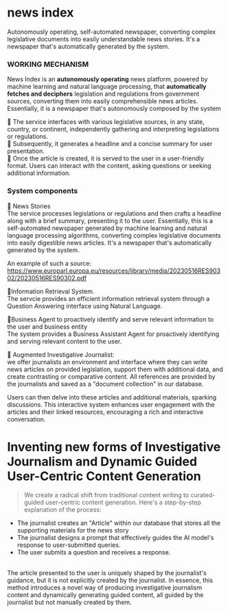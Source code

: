 # news index
Autonomously operating, self-automated newspaper, converting complex legislative documents into easily understandable news stories. It's a newspaper that's automatically generated by the system.<BR>


### WORKING MECHANISM
News Index is an **autonomously operating** news platform, powered by machine learning and natural language processing, that **automatically fetches and deciphers** legislation and regulations from government sources, converting them into easily comprehensible news articles. Essentially, it is a newspaper that's autonomously composed by the system<br>

:small_blue_diamond: The service interfaces with various legislative sources, in any state, country, or continent, independently gathering and interpreting legislations or regulations.<br>
:small_blue_diamond: Subsequently, it generates a headline and a concise summary for user presentation.<br>
:small_blue_diamond: Once the article is created, it is served to the user in a user-friendly format. Users can interact with the content, asking questions or seeking additional information.<br>




### System components

:small_blue_diamond: News Stories<BR>
The service processes legislations or regulations and then crafts a headline along with a brief summary, presenting it to the user. Essentially, this is a self-automated newspaper generated by machine learning and natural language processing algorithms, converting complex legislative documents into easily digestible news articles. It's a newspaper that's automatically generated by the system.<br>

An example of such a source: https://www.europarl.europa.eu/resources/library/media/20230516RES90302/20230516RES90302.pdf



:small_blue_diamond:Information Retrieval System. <BR>
The servcie provides an efficient information retrieval system through a Question Answering interface using Natural Language.


:small_blue_diamond:Business Agent to proactively identify and serve relevant information to the user and business entity<br>
The system provides a Business Assistant Agent for proactively identifying and serving relevant content to the user.


:small_blue_diamond: Augmented Investigative Journalist:<BR>
we offer journalists an environment and interface where they can write news articles on provided legislation, support them with additional data, and create contrasting or comparative content. All references are provided by the journalists and saved as a "document collection" in our database.<br>

Users can then delve into these articles and additional materials, sparking discussions. This interactive system enhances user engagement with the articles and their linked resources, encouraging a rich and interactive conversation.<br>



# Inventing new forms of Investigative Journalism and Dynamic Guided User-Centric Content Generation

>  We create a radical shift from traditional content writing to curated-guided user-centric content generation. Here's a step-by-step explanation of the process:<br>

* The journalist creates an "Article" within our database that stores all the supporting materials for the news story<br>
* The journalist designs a prompt that effectively guides the AI model's response to user-submitted queries.<br>
* The user submits a question and receives a response.<br><br>

The article presented to the user is uniquely shaped by the journalist's guidance, but it is not explicitly created by the journalist.
In essence, this method introduces a novel way of producing investigative journalism content and dynamically generating guided content, all guided by the journalist but not manually created by them.<br>





